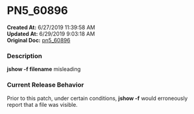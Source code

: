 # PN5_60896

**Created At:** 6/27/2019 11:39:58 AM  
**Updated At:** 6/29/2019 9:03:18 AM  
**Original Doc:** [pn5_60896](https://docs.jbase.com/61286-5-7-3-release-notes/pn5_60896)  


### Description

**jshow -f filename** misleading



### Current Release Behavior

Prior to this patch, under certain conditions, **jshow -f** would erroneously report that a file was visible.

